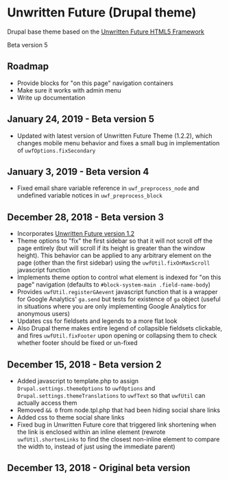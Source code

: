 # Unwritten Future (Drupal theme)

Drupal base theme based on the [Unwritten Future HTML5 Framework](https://github.com/jkissam/unwritten_future)

Beta version 5

## Roadmap

* Provide blocks for "on this page" navigation containers
* Make sure it works with admin menu
* Write up documentation

## January 24, 2019 - Beta version 5

* Updated with latest version of Unwritten Future Theme (1.2.2), which changes mobile menu behavior and fixes a small bug in implementation of `uwfOptions.fixSecondary`

## January 3, 2019 - Beta version 4

* Fixed email share variable reference in `uwf_preprocess_node` and undefined variable notices in `uwf_preprocess_block`

## December 28, 2018 - Beta version 3

* Incorporates [Unwritten Future version 1.2](https://github.com/jkissam/unwritten_future#version-12)
* Theme options to "fix" the first sidebar so that it will not scroll off the page entirely (but will scroll if its height is greater than the window height). This behavior can be applied to any arbitrary element on the page (other than the first sidebar) using the `uwfUtil.fixOnMaxScroll` javascript function
* Implements theme option to control what element is indexed for "on this page" navigation (defaults to `#block-system-main .field-name-body`)
* Provides `uwfUtil.registerGAevent` javascript function that is a wrapper for Google Analytics' `ga.send` but tests for existence of `ga` object (useful in situations where you are only implementing Google Analytics for anonymous users)
* Updates css for fieldsets and legends to a more flat look
* Also Drupal theme makes entire legend of collapsible fieldsets clickable, and fires `uwfUtil.fixFooter` upon opening or collapsing them to check whether footer should be fixed or un-fixed

## December 15, 2018 - Beta version 2

* Added javascript to template.php to assign `Drupal.settings.themeOptions` to `uwfOptions` and `Drupal.settings.themeTranslations` to `uwfText` so that `uwfUtil` can actually access them
* Removed `&& 0` from node.tpl.php that had been hiding social share links
* Added css to theme social share links
* Fixed bug in Unwritten Future core that triggered link shortening when the link is enclosed within an inline element (rewrote `uwfUtil.shortenLinks` to find the closest non-inline element to compare the width to, instead of just using the immediate parent)

## December 13, 2018 - Original beta version